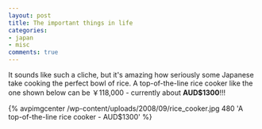 ```yaml
---
layout: post
title: The important things in life
categories:
- japan
- misc
comments: true
---
```

It sounds like such a cliche, but it's amazing how seriously some Japanese take cooking the perfect bowl of rice. A top-of-the-line rice cooker like the one shown below can be ￥118,000 - currently about __AUD$1300__!!!

{% avpimgcenter /wp-content/uploads/2008/09/rice_cooker.jpg 480 'A top-of-the-line rice cooker - AUD$1300' %}

